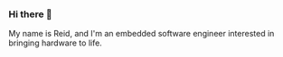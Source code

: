 ### Hi there 👋

My name is Reid, and I'm an embedded software engineer interested in bringing hardware to life.

<!--
**reidt1/reidt1** is a ✨ _special_ ✨ repository because its `README.md` (this file) appears on your GitHub profile.

Here are some ideas to get you started:

- 🔭 I’m currently working on QNX for TI Jacinto SoCs...
- I've contributed to Linux, TI-Linux, and TI-U-boot
- 🌱 I’m currently learning ...
- 👯 I’m looking to collaborate on ...
- 🤔 I’m looking for help with ...
- 💬 Ask me about ...
- 📫 How to reach me: ...
- 😄 Pronouns: ...
- ⚡ Fun fact: ...
-->
